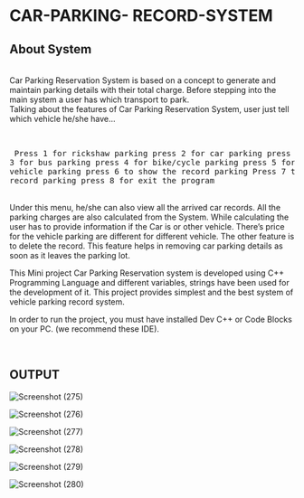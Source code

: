# CAR-PARKING- RECORD-SYSTEM

<h2>About System</h2>
<br>
Car Parking Reservation System is based on a concept to generate and maintain parking details with their total charge. Before stepping into the main system a user has which transport to park.
<br>
Talking about the features of Car Parking Reservation System, user just tell which vehicle he/she have...

<br><pre>
Press 1 for rickshaw parking
press 2 for car parking
press 3 for bus parking
press 4 for bike/cycle parking
press 5 for heavy vehicle parking
press 6 to show the record parking
Press 7 to delete the record parking
press 8 for exit the program
</pre>
<br>
 Under this menu, he/she can also view all the arrived car records. All the parking charges are also calculated from the System. While calculating the user has to provide information if the Car is or other vehicle. There’s  price for the vehicle parking are different for different vehicle. The other feature is to delete the record. This feature helps in removing car parking details as soon as it leaves the parking lot.
<br>

 
This Mini project Car Parking Reservation system is developed using C++ Programming Language and different variables, strings have been used for the development of it.  This project provides simplest and the best system of vehicle parking record system.
<br>
<p>In order to run the project, you must have installed Dev C++ or Code Blocks on your PC. (we recommend these IDE).</p>
<br>
<h2>OUTPUT</h2>


![Screenshot (275)](https://user-images.githubusercontent.com/92047366/173408040-e3f60017-4f41-4d7e-aed5-c5eca3031184.png)

![Screenshot (276)](https://user-images.githubusercontent.com/92047366/173408067-6b21a9b8-94c0-47c9-a8c2-c5e9b41f3cc7.png)

![Screenshot (277)](https://user-images.githubusercontent.com/92047366/173408237-c706aa45-7a01-44a8-9da7-78284183dfce.png)

![Screenshot (278)](https://user-images.githubusercontent.com/92047366/173408262-d29b7375-1876-4c5b-bb63-b5b662954d67.png)

![Screenshot (279)](https://user-images.githubusercontent.com/92047366/173408354-bd9cdb68-d211-4336-a5b1-0fa8fdc41889.png)

![Screenshot (280)](https://user-images.githubusercontent.com/92047366/173408419-08ceb02b-23e3-4535-a7b9-5dd0b286a15b.png)
